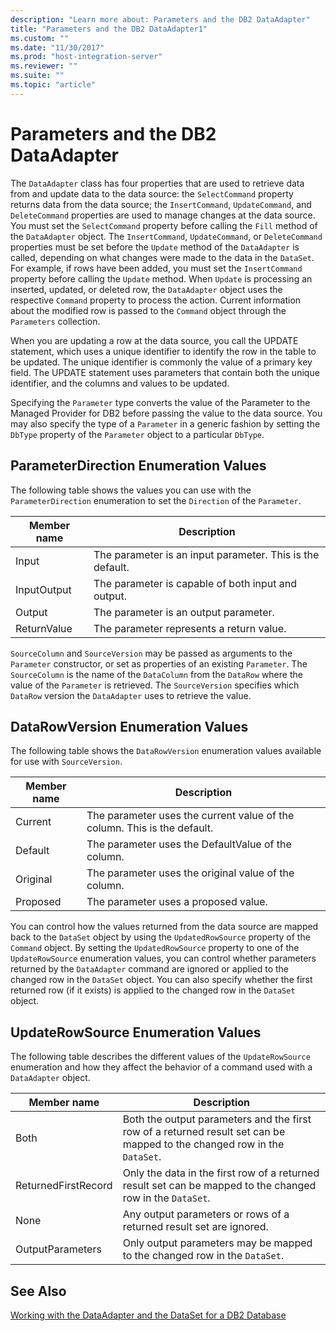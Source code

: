 ```yaml
---
description: "Learn more about: Parameters and the DB2 DataAdapter"
title: "Parameters and the DB2 DataAdapter1"
ms.custom: ""
ms.date: "11/30/2017"
ms.prod: "host-integration-server"
ms.reviewer: ""
ms.suite: ""
ms.topic: "article"
---
```

# Parameters and the DB2 DataAdapter
The `DataAdapter` class has four properties that are used to retrieve data from and update data to the data source: the `SelectCommand` property returns data from the data source; the `InsertCommand`, `UpdateCommand`, and `DeleteCommand` properties are used to manage changes at the data source. You must set the `SelectCommand` property before calling the `Fill` method of the `DataAdapter` object. The `InsertCommand`, `UpdateCommand`, or `DeleteCommand` properties must be set before the `Update` method of the `DataAdapter` is called, depending on what changes were made to the data in the `DataSet`. For example, if rows have been added, you must set the `InsertCommand` property before calling the `Update` method. When `Update` is processing an inserted, updated, or deleted row, the `DataAdapter` object uses the respective `Command` property to process the action. Current information about the modified row is passed to the `Command` object through the `Parameters` collection.  
  
 When you are updating a row at the data source, you call the UPDATE statement, which uses a unique identifier to identify the row in the table to be updated. The unique identifier is commonly the value of a primary key field. The UPDATE statement uses parameters that contain both the unique identifier, and the columns and values to be updated.  
  
 Specifying the `Parameter` type converts the value of the Parameter to the Managed Provider for DB2 before passing the value to the data source. You may also specify the type of a `Parameter` in a generic fashion by setting the `DbType` property of the `Parameter` object to a particular `DbType`.  
  
## ParameterDirection Enumeration Values  
 The following table shows the values you can use with the `ParameterDirection` enumeration to set the `Direction` of the `Parameter`.  
  
|Member name|Description|  
|-----------------|-----------------|  
|Input|The parameter is an input parameter. This is the default.|  
|InputOutput|The parameter is capable of both input and output.|  
|Output|The parameter is an output parameter.|  
|ReturnValue|The parameter represents a return value.|  
  
 `SourceColumn` and `SourceVersion` may be passed as arguments to the `Parameter` constructor, or set as properties of an existing `Parameter`. The `SourceColumn` is the name of the `DataColumn` from the `DataRow` where the value of the `Parameter` is retrieved. The `SourceVersion` specifies which `DataRow` version the `DataAdapter` uses to retrieve the value.  
  
## DataRowVersion Enumeration Values  
 The following table shows the `DataRowVersion` enumeration values available for use with `SourceVersion`.  
  
|Member name|Description|  
|-----------------|-----------------|  
|Current|The parameter uses the current value of the column. This is the default.|  
|Default|The parameter uses the DefaultValue of the column.|  
|Original|The parameter uses the original value of the column.|  
|Proposed|The parameter uses a proposed value.|  
  
 You can control how the values returned from the data source are mapped back to the `DataSet` object by using the `UpdatedRowSource` property of the `Command` object. By setting the `UpdatedRowSource` property to one of the `UpdateRowSource` enumeration values, you can control whether parameters returned by the `DataAdapter` command are ignored or applied to the changed row in the `DataSet` object. You can also specify whether the first returned row (if it exists) is applied to the changed row in the `DataSet` object.  
  
## UpdateRowSource Enumeration Values  
 The following table describes the different values of the `UpdateRowSource` enumeration and how they affect the behavior of a command used with a `DataAdapter` object.  
  
|Member name|Description|  
|-----------------|-----------------|  
|Both|Both the output parameters and the first row of a returned result set can be mapped to the changed row in the `DataSet`.|  
|ReturnedFirstRecord|Only the data in the first row of a returned result set can be mapped to the changed row in the `DataSet`.|  
|None|Any output parameters or rows of a returned result set are ignored.|  
|OutputParameters|Only output parameters may be mapped to the changed row in the `DataSet`.|  
  
## See Also  
 [Working with the DataAdapter and the DataSet for a DB2 Database](../core/working-with-the-dataadapter-and-the-dataset-for-a-db2-database1.md)
